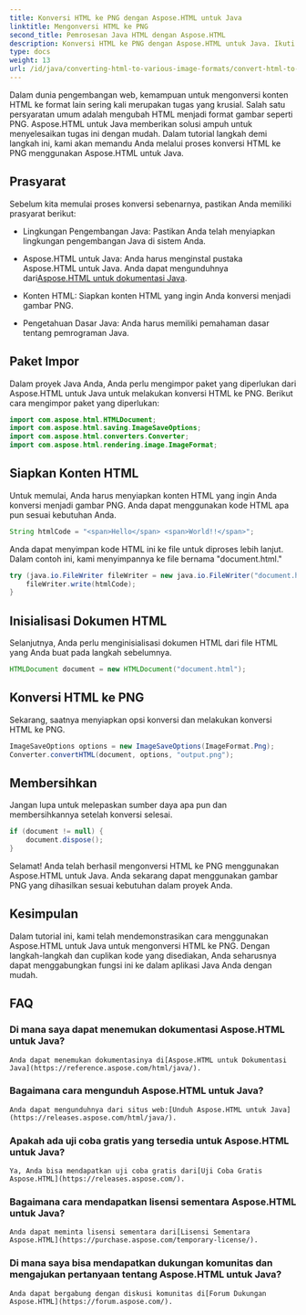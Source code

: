 ```yaml
---
title: Konversi HTML ke PNG dengan Aspose.HTML untuk Java
linktitle: Mengonversi HTML ke PNG
second_title: Pemrosesan Java HTML dengan Aspose.HTML
description: Konversi HTML ke PNG dengan Aspose.HTML untuk Java. Ikuti panduan langkah demi langkah kami untuk konversi HTML ke PNG dengan mudah. Mulailah hari ini!
type: docs
weight: 13
url: /id/java/converting-html-to-various-image-formats/convert-html-to-png/
---
```


Dalam dunia pengembangan web, kemampuan untuk mengonversi konten HTML ke format lain sering kali merupakan tugas yang krusial. Salah satu persyaratan umum adalah mengubah HTML menjadi format gambar seperti PNG. Aspose.HTML untuk Java memberikan solusi ampuh untuk menyelesaikan tugas ini dengan mudah. Dalam tutorial langkah demi langkah ini, kami akan memandu Anda melalui proses konversi HTML ke PNG menggunakan Aspose.HTML untuk Java.

## Prasyarat

Sebelum kita memulai proses konversi sebenarnya, pastikan Anda memiliki prasyarat berikut:

- Lingkungan Pengembangan Java: Pastikan Anda telah menyiapkan lingkungan pengembangan Java di sistem Anda.

-  Aspose.HTML untuk Java: Anda harus menginstal pustaka Aspose.HTML untuk Java. Anda dapat mengunduhnya dari[Aspose.HTML untuk dokumentasi Java](https://reference.aspose.com/html/java/).

- Konten HTML: Siapkan konten HTML yang ingin Anda konversi menjadi gambar PNG.

- Pengetahuan Dasar Java: Anda harus memiliki pemahaman dasar tentang pemrograman Java.

## Paket Impor

Dalam proyek Java Anda, Anda perlu mengimpor paket yang diperlukan dari Aspose.HTML untuk Java untuk melakukan konversi HTML ke PNG. Berikut cara mengimpor paket yang diperlukan:

```java
import com.aspose.html.HTMLDocument;
import com.aspose.html.saving.ImageSaveOptions;
import com.aspose.html.converters.Converter;
import com.aspose.html.rendering.image.ImageFormat;
```

## Siapkan Konten HTML

Untuk memulai, Anda harus menyiapkan konten HTML yang ingin Anda konversi menjadi gambar PNG. Anda dapat menggunakan kode HTML apa pun sesuai kebutuhan Anda.

```java
String htmlCode = "<span>Hello</span> <span>World!!</span>";
```

Anda dapat menyimpan kode HTML ini ke file untuk diproses lebih lanjut. Dalam contoh ini, kami menyimpannya ke file bernama "document.html."

```java
try (java.io.FileWriter fileWriter = new java.io.FileWriter("document.html")) {
    fileWriter.write(htmlCode);
}
```

## Inisialisasi Dokumen HTML

Selanjutnya, Anda perlu menginisialisasi dokumen HTML dari file HTML yang Anda buat pada langkah sebelumnya.

```java
HTMLDocument document = new HTMLDocument("document.html");
```

## Konversi HTML ke PNG

Sekarang, saatnya menyiapkan opsi konversi dan melakukan konversi HTML ke PNG.

```java
ImageSaveOptions options = new ImageSaveOptions(ImageFormat.Png);
Converter.convertHTML(document, options, "output.png");
```

## Membersihkan

Jangan lupa untuk melepaskan sumber daya apa pun dan membersihkannya setelah konversi selesai.

```java
if (document != null) {
    document.dispose();
}
```

Selamat! Anda telah berhasil mengonversi HTML ke PNG menggunakan Aspose.HTML untuk Java. Anda sekarang dapat menggunakan gambar PNG yang dihasilkan sesuai kebutuhan dalam proyek Anda.

## Kesimpulan

Dalam tutorial ini, kami telah mendemonstrasikan cara menggunakan Aspose.HTML untuk Java untuk mengonversi HTML ke PNG. Dengan langkah-langkah dan cuplikan kode yang disediakan, Anda seharusnya dapat menggabungkan fungsi ini ke dalam aplikasi Java Anda dengan mudah.

## FAQ

### Di mana saya dapat menemukan dokumentasi Aspose.HTML untuk Java?
    Anda dapat menemukan dokumentasinya di[Aspose.HTML untuk Dokumentasi Java](https://reference.aspose.com/html/java/).

### Bagaimana cara mengunduh Aspose.HTML untuk Java?
    Anda dapat mengunduhnya dari situs web:[Unduh Aspose.HTML untuk Java](https://releases.aspose.com/html/java/).

### Apakah ada uji coba gratis yang tersedia untuk Aspose.HTML untuk Java?
    Ya, Anda bisa mendapatkan uji coba gratis dari[Uji Coba Gratis Aspose.HTML](https://releases.aspose.com/).

### Bagaimana cara mendapatkan lisensi sementara Aspose.HTML untuk Java?
    Anda dapat meminta lisensi sementara dari[Lisensi Sementara Aspose.HTML](https://purchase.aspose.com/temporary-license/).

### Di mana saya bisa mendapatkan dukungan komunitas dan mengajukan pertanyaan tentang Aspose.HTML untuk Java?
    Anda dapat bergabung dengan diskusi komunitas di[Forum Dukungan Aspose.HTML](https://forum.aspose.com/).
